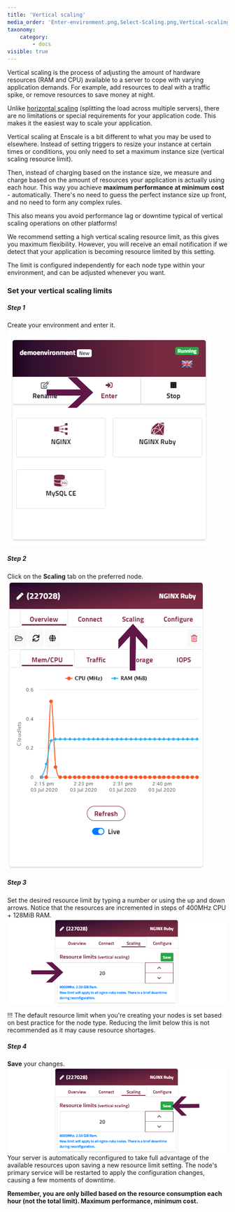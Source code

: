 ```yaml
---
title: 'Vertical scaling'
media_order: 'Enter-environment.png,Select-Scaling.png,Vertical-scaling-change-limits.png,Vertical-scaling-save.png'
taxonomy:
    category:
        - docs
visible: true
---
```


Vertical scaling is the process of adjusting the amount of hardware resources (RAM and CPU) available to a server to cope with varying application demands. For example, add resources to deal with a traffic spike, or remove resources to save money at night.

Unlike [horizontal scaling](/features/horizontal-scaling) (splitting the load across multiple servers), there are no limitations or special requirements for your application code. This makes it the easiest way to scale your application.

Vertical scaling at Enscale is a bit different to what you may be used to elsewhere. Instead of setting triggers to resize your instance at certain times or conditions, you only need to set a maximum instance size (vertical scaling resource limit).

Then, instead of charging based on the instance size, we measure and charge based on the amount of resources your application is actually using each hour. This way you achieve **maximum performance at minimum cost** - automatically. There's no need to guess the perfect instance size up front, and no need to form any complex rules.

This also means you avoid performance lag or downtime typical of vertical scaling operations on other platforms!

We recommend setting a high vertical scaling resource limit, as this gives you maximum flexibility. However, you will receive an email notification if we detect that your application is becoming resource limited by this setting.

The limit is configured independently for each node type within your environment, and can be adjusted whenever you want.

### Set your vertical scaling limits

##### Step 1
Create your environment and enter it.
![](Enter-environment.png)

##### Step 2
Click on the **Scaling** tab on the preferred node.
![](Select-Scaling.png)

##### Step 3
Set the desired resource limit by typing a number or using the up and down arrows. Notice that the resources are incremented in steps of 400MHz CPU + 128MiB RAM.
![](Vertical-scaling-change-limits.png)

!!! The default resource limit when you're creating your nodes is set based on best practice for the node type. Reducing the limit below this is not recommended as it may cause resource shortages.

##### Step 4
**Save** your changes.
![](Vertical-scaling-save.png)
Your server is automatically reconfigured to take full advantage of the available resources upon saving a new resource limit setting. The node's primary service will be restarted to apply the configuration changes, causing a few moments of downtime.

**Remember, you are only billed based on the resource consumption each hour (not the total limit). Maximum performance, minimum cost.**

